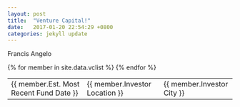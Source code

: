 ```yaml
---
layout: post
title:  "Venture Capital!"
date:   2017-01-20 22:54:29 +0800
categories: jekyll update
---
```


Francis Angelo

<table>
{% for member in site.data.vclist %}
  <tr>
    <td>
        {{ member.Est. Most Recent Fund Date }}
    </td>
    <td>
        {{ member.Investor Location }}
    </td>
    <td>
        {{ member.Investor City }}
    </td>
  </tr>
{% endfor %}
</table>
